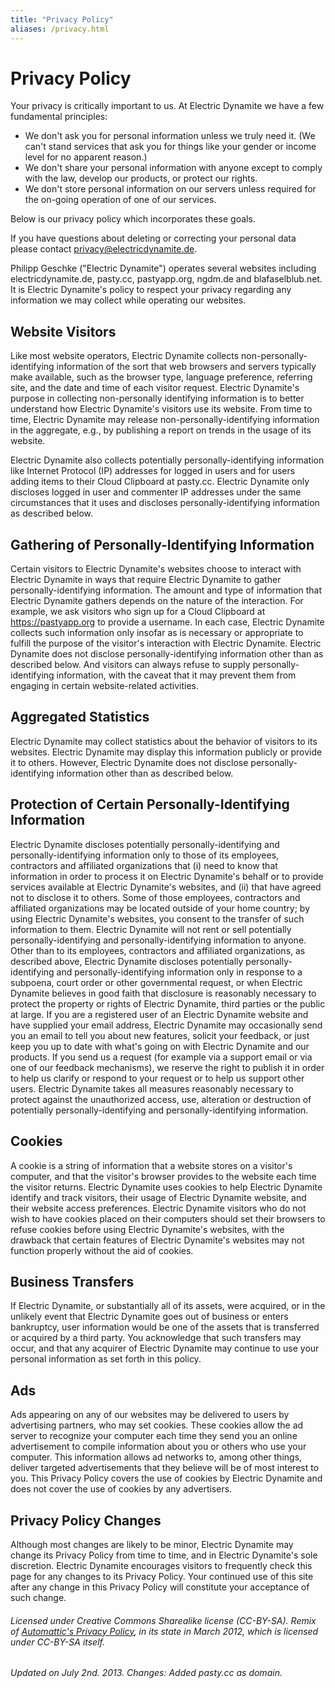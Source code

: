 ```yaml
---
title: "Privacy Policy"
aliases: /privacy.html
---
```

Privacy Policy
==============

Your privacy is critically important to us. At Electric Dynamite we have a few fundamental principles:

  * We don't ask you for personal information unless we truly need it. (We can't stand services that ask you for things like your gender or income level for no apparent reason.)
  * We don't share your personal information with anyone except to comply with the law, develop our products, or protect our rights.
  * We don't store personal information on our servers unless required for the on-going operation of one of our services.

Below is our privacy policy which incorporates these goals.

If you have questions about deleting or correcting your personal data please contact privacy@electricdynamite.de.

Philipp Geschke ("Electric Dynamite") operates several websites including electricdynamite.de, pasty.cc, pastyapp.org, ngdm.de and blafaselblub.net. It is Electric Dynamite's policy to respect your privacy regarding any information we may collect while operating our websites.

Website Visitors
----------------

Like most website operators, Electric Dynamite collects non-personally-identifying information of the sort that web browsers and servers typically make available, such as the browser type, language preference, referring site, and the date and time of each visitor request. Electric Dynamite's purpose in collecting non-personally identifying information is to better understand how Electric Dynamite's visitors use its website. From time to time, Electric Dynamite may release non-personally-identifying information in the aggregate, e.g., by publishing a report on trends in the usage of its website.

Electric Dynamite also collects potentially personally-identifying information like Internet Protocol (IP) addresses for logged in users and for users adding items to their Cloud Clipboard at pasty.cc. Electric Dynamite only discloses logged in user and commenter IP addresses under the same circumstances that it uses and discloses personally-identifying information as described below.

Gathering of Personally-Identifying Information
-----------------------------------------------

Certain visitors to Electric Dynamite's websites choose to interact with Electric Dynamite in ways that require Electric Dynamite to gather personally-identifying information. The amount and type of information that Electric Dynamite gathers depends on the nature of the interaction. For example, we ask visitors who sign up for a Cloud Clipboard at https://pastyapp.org to provide a username. In each case, Electric Dynamite collects such information only insofar as is necessary or appropriate to fulfill the purpose of the visitor's interaction with Electric Dynamite. Electric Dynamite does not disclose personally-identifying information other than as described below. And visitors can always refuse to supply personally-identifying information, with the caveat that it may prevent them from engaging in certain website-related activities.

Aggregated Statistics
---------------------

Electric Dynamite may collect statistics about the behavior of visitors to its websites. Electric Dynamite may display this information publicly or provide it to others. However, Electric Dynamite does not disclose personally-identifying information other than as described below.

Protection of Certain Personally-Identifying Information
--------------------------------------------------------

Electric Dynamite discloses potentially personally-identifying and personally-identifying information only to those of its employees, contractors and affiliated organizations that (i) need to know that information in order to process it on Electric Dynamite's behalf or to provide services available at Electric Dynamite's websites, and (ii) that have agreed not to disclose it to others. Some of those employees, contractors and affiliated organizations may be located outside of your home country; by using Electric Dynamite's websites, you consent to the transfer of such information to them. Electric Dynamite will not rent or sell potentially personally-identifying and personally-identifying information to anyone. Other than to its employees, contractors and affiliated organizations, as described above, Electric Dynamite discloses potentially personally-identifying and personally-identifying information only in response to a subpoena, court order or other governmental request, or when Electric Dynamite believes in good faith that disclosure is reasonably necessary to protect the property or rights of Electric Dynamite, third parties or the public at large. If you are a registered user of an Electric Dynamite website and have supplied your email address, Electric Dynamite may occasionally send you an email to tell you about new features, solicit your feedback, or just keep you up to date with what's going on with Electric Dynamite and our products. If you send us a request (for example via a support email or via one of our feedback mechanisms), we reserve the right to publish it in order to help us clarify or respond to your request or to help us support other users. Electric Dynamite takes all measures reasonably necessary to protect against the unauthorized access, use, alteration or destruction of potentially personally-identifying and personally-identifying information.

Cookies
-------

A cookie is a string of information that a website stores on a visitor's computer, and that the visitor's browser provides to the website each time the visitor returns. Electric Dynamite uses cookies to help Electric Dynamite identify and track visitors, their usage of Electric Dynamite website, and their website access preferences. Electric Dynamite visitors who do not wish to have cookies placed on their computers should set their browsers to refuse cookies before using Electric Dynamite's websites, with the drawback that certain features of Electric Dynamite's websites may not function properly without the aid of cookies.

Business Transfers
------------------

If Electric Dynamite, or substantially all of its assets, were acquired, or in the unlikely event that Electric Dynamite goes out of business or enters bankruptcy, user information would be one of the assets that is transferred or acquired by a third party. You acknowledge that such transfers may occur, and that any acquirer of Electric Dynamite may continue to use your personal information as set forth in this policy.

Ads
---

Ads appearing on any of our websites may be delivered to users by advertising partners, who may set cookies. These cookies allow the ad server to recognize your computer each time they send you an online advertisement to compile information about you or others who use your computer. This information allows ad networks to, among other things, deliver targeted advertisements that they believe will be of most interest to you. This Privacy Policy covers the use of cookies by Electric Dynamite and does not cover the use of cookies by any advertisers.

Privacy Policy Changes
----------------------

Although most changes are likely to be minor, Electric Dynamite may change its Privacy Policy from time to time, and in Electric Dynamite's sole discretion. Electric Dynamite encourages visitors to frequently check this page for any changes to its Privacy Policy. Your continued use of this site after any change in this Privacy Policy will constitute your acceptance of such change.

###### Licensed under Creative Commons Sharealike license (CC-BY-SA). Remix of [Automattic's Privacy Policy](http://automattic.com/privacy/), in its state in March 2012, which is licensed under CC-BY-SA itself.

###### Updated on July 2nd. 2013. Changes: Added pasty.cc as domain.
